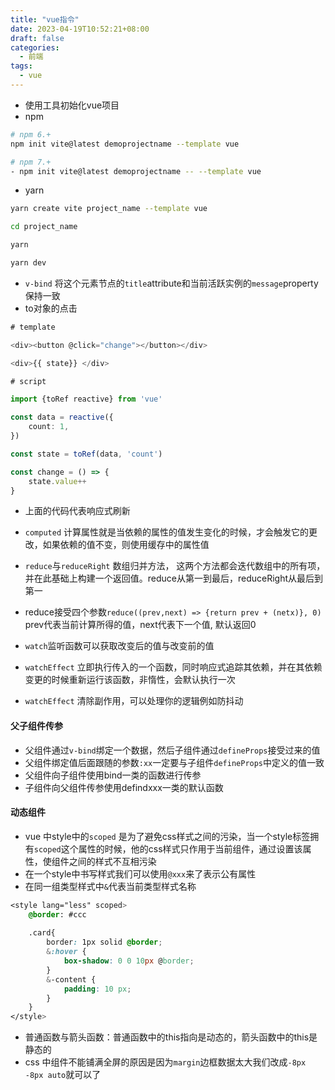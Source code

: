 ```yaml
---
title: "vue指令"
date: 2023-04-19T10:52:21+08:00
draft: false
categories:
  - 前端
tags:
  - vue
---
```


<!--more-->

*   使用工具初始化vue项目
*   npm

```sh
# npm 6.+
npm init vite@latest demoprojectname --template vue

# npm 7.+
- npm init vite@latest demoprojectname -- --template vue

```

*   yarn

```sh
yarn create vite project_name --template vue

cd project_name

yarn 

yarn dev

```

*   `v-bind` 将这个元素节点的`title`attribute和当前活跃实例的`message`property保持一致
*   to对象的点击

```typescript
# template

<div><button @click="change"></button></div>

<div>{{ state}} </div>

# script

import {toRef reactive} from 'vue'

const data = reactive({
    count: 1,
})

const state = toRef(data, 'count')

const change = () => {
    state.value++
}

```

*   上面的代码代表响应式刷新

*   `computed` 计算属性就是当依赖的属性的值发生变化的时候，才会触发它的更改，如果依赖的值不变，则使用缓存中的属性值

*   `reduce`与`reduceRight` 数组归并方法， 这两个方法都会迭代数组中的所有项，并在此基础上构建一个返回值。reduce从第一到最后，reduceRight从最后到第一

*   reduce接受四个参数`reduce((prev,next) => {return prev + (netx)}, 0)` prev代表当前计算所得的值，next代表下一个值, 默认返回0

*   `watch`监听函数可以获取改变后的值与改变前的值

*   `watchEffect` 立即执行传入的一个函数，同时响应式追踪其依赖，并在其依赖变更的时候重新运行该函数，非惰性，会默认执行一次

*   `watchEffect` 清除副作用，可以处理你的逻辑例如防抖动

#### 父子组件传参

*   父组件通过`v-bind`绑定一个数据，然后子组件通过`defineProps`接受过来的值
*   父组件绑定值后面跟随的参数`:xx`一定要与子组件`defineProps`中定义的值一致
*   父组件向子组件使用bind一类的函数进行传参
*   子组件向父组件传参使用defindxxx一类的默认函数

#### 动态组件

*   vue 中style中的`scoped` 是为了避免css样式之间的污染，当一个style标签拥有`scoped`这个属性的时候，他的css样式只作用于当前组件，通过设置该属性，使组件之间的样式不互相污染
*   在一个style中书写样式我们可以使用`@xxx`来了表示公有属性
*   在同一组类型样式中`&`代表当前类型样式名称

```css
<style lang="less" scoped>
    @border: #ccc
    
    .card{
        border: 1px solid @border;
        &:hover {
            box-shadow: 0 0 10px @border;
        }
        &-content {
            padding: 10 px;
        }
    }
</style>

```

*   普通函数与箭头函数：普通函数中的this指向是动态的，箭头函数中的this是静态的
*   css 中组件不能铺满全屏的原因是因为`margin`边框数据太大我们改成`-8px -8px auto`就可以了
